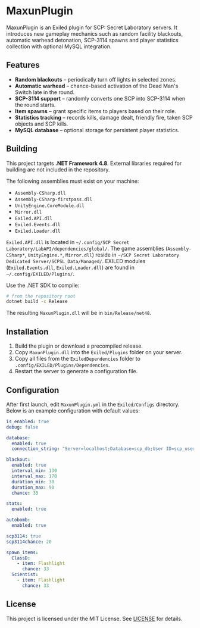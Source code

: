 # MaxunPlugin

MaxunPlugin is an Exiled plugin for SCP: Secret Laboratory servers. It introduces new gameplay mechanics such as random facility blackouts, automatic warhead detonation, SCP-3114 spawns and player statistics collection with optional MySQL integration.

## Features

- **Random blackouts** – periodically turn off lights in selected zones.
- **Automatic warhead** – chance-based activation of the Dead Man's Switch late in the round.
- **SCP-3114 support** – randomly converts one SCP into SCP-3114 when the round starts.
- **Item spawns** – grant specific items to players based on their role.
- **Statistics tracking** – records kills, damage dealt, friendly fire, taken SCP objects and SCP kills.
- **MySQL database** – optional storage for persistent player statistics.

## Building

This project targets **.NET Framework 4.8**. External libraries required for building are not included in the repository.

The following assemblies must exist on your machine:

- `Assembly-CSharp.dll`
- `Assembly-CSharp-firstpass.dll`
- `UnityEngine.CoreModule.dll`
- `Mirror.dll`
- `Exiled.API.dll`
- `Exiled.Events.dll`
- `Exiled.Loader.dll`

`Exiled.API.dll` is located in
`~/.config/SCP Secret Laboratory/LabAPI/dependencies/global/`.
The game assemblies (`Assembly-CSharp*`, `UnityEngine.*`, `Mirror.dll`) reside in
`~/SCP Secret Laboratory Dedicated Server/SCPSL_Data/Managed/`.
EXILED modules (`Exiled.Events.dll`, `Exiled.Loader.dll`) are found in
`~/.config/EXILED/Plugins/`.

Use the .NET SDK to compile:

```bash
# from the repository root
dotnet build -c Release
```

The resulting `MaxunPlugin.dll` will be in `bin/Release/net48`.

## Installation

1. Build the plugin or download a precompiled release.
2. Copy `MaxunPlugin.dll` into the `Exiled/Plugins` folder on your server.
3.  Copy all files from the `ExiledDependencies` folder to `.config/EXILED/Plugins/Dependencies`.
4. Restart the server to generate a configuration file.

## Configuration

After first launch, edit `MaxunPlugin.yml` in the `Exiled/Configs` directory. Below is an example configuration with default values:

```yaml
is_enabled: true
debug: false

database:
  enabled: true
  connection_string: "Server=localhost;Database=scp_db;User ID=scp_user;Password=scp_password;Pooling=true;"

blackout:
  enabled: true
  interval_min: 130
  interval_max: 170
  duration_min: 30
  duration_max: 90
  chance: 33

stats:
  enabled: true

autobomb:
  enabled: true

scp3114: true
scp3114chance: 20

spawn_items:
  ClassD:
    - item: Flashlight
      chance: 33
  Scientist:
    - item: Flashlight
      chance: 33
```

## License

This project is licensed under the MIT License. See [LICENSE](LICENSE) for details.

